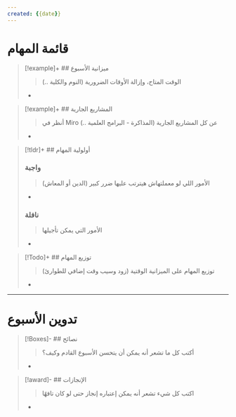 ```yaml
---
created: {{date}}
---
```

# قائمة المهام
>[!example]+ ## ميزانية الأسبوع
> > الوقت المتاح، وإزالة الأوقات الضرورية (النوم والكلية ..)
> -

>[!example]+ ## المشاريع الجارية
> > أنظر في Miro عن كل المشاريع الجارية (المذاكرة - البرامج العلمية ..)
> -

>[!tldr]+ ## أولولية المهام
> ### واجبة
> > الأمور اللي لو معملتهاش هيترتب عليها ضرر كبير (الدين أو المعاش)
> -
> ### نافلة
> > الأمور التي يمكن تأجيلها
> -

> [!Todo]+ ## توزيع المهام
> > توزيع المهام على الميزانية الوقتية (زود وسيب وقت إضافي للطوارئ)
> - 

---
# تدوين الأسبوع
> [!Boxes]- ## نصائح
> > أكتب كل ما تشعر أنه يمكن أن يتحسن الأسبوع القادم وكيف؟
> - 

>[!award]- ## الإنجازات
> > اكتب كل شيء تشعر أنه يمكن إعتباره إنجاز حتى لو كان تافهًا
> - 
